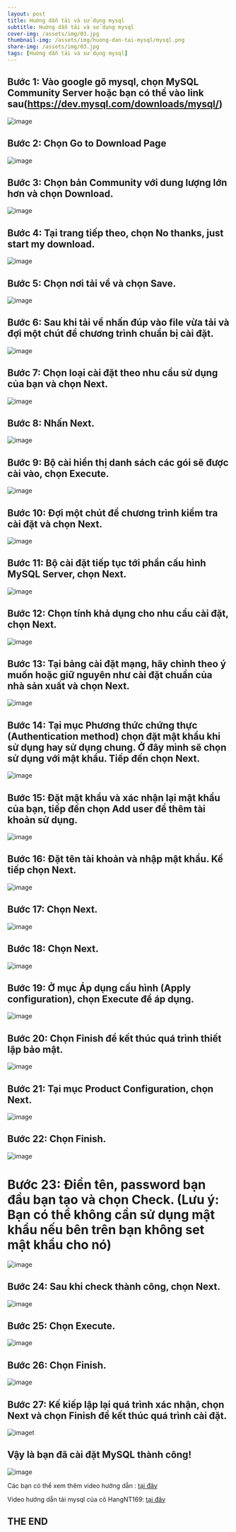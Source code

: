 ```yaml
---
layout: post
title: Huớng dẫn tải và sử dụng mysql
subtitle: Huớng dẫn tải và sử dụng mysql
cover-img: /assets/img/03.jpg
thumbnail-img: /assets/img/huong-dan-tai-mysql/mysql.png
share-img: /assets/img/03.jpg
tags: [Huớng dẫn tải và sử dụng mysql]
---
```


## Bước 1: Vào google gõ mysql, chọn MySQL Community Server hoặc bạn có thể vào link sau(https://dev.mysql.com/downloads/mysql/)

![image](https://user-images.githubusercontent.com/97737045/221540616-f0d0eebb-6a44-4df5-880a-be82f0b6640c.png)

## Bước 2: Chọn Go to Download Page

![image](https://user-images.githubusercontent.com/97737045/221541236-e8abdfd7-f512-4ae0-a9c8-0f6a8162d7d7.png)

## Bước 3: Chọn bản Community với dung lượng lớn hơn và chọn Download.

![image](https://user-images.githubusercontent.com/97737045/221541923-ef79a32f-e47a-4cea-807e-31778ef22276.png)

## Bước 4: Tại trang tiếp theo, chọn No thanks, just start my download.

![image](https://user-images.githubusercontent.com/97737045/221542138-339effb1-ce61-4523-9555-17f6f4c07753.png)

## Bước 5: Chọn nơi tải về và chọn Save.

![image](https://user-images.githubusercontent.com/97737045/221542386-8b1177c0-4053-430f-b165-3c8c98ab9b38.png)

## Bước 6: Sau khi tải về nhấn đúp vào file vừa tải và đợi một chút để chương trình chuẩn bị cài đặt.

![image](https://user-images.githubusercontent.com/97737045/221542534-f503c8dc-34e0-48ae-87b4-6c2fdd4dbe70.png)

## Bước 7: Chọn loại cài đặt theo nhu cầu sử dụng của bạn và chọn Next.

![image](https://user-images.githubusercontent.com/97737045/221542993-b32be3bb-c3a2-4424-845d-d8067bcb249b.png)

## Bước 8: Nhấn Next.

![image](https://user-images.githubusercontent.com/97737045/221543294-79a2b0ec-45d4-449f-ab61-49f3d706bbb9.png)

## Bước 9: Bộ cài hiển thị danh sách các gói sẽ được cài vào, chọn Execute.

![image](https://user-images.githubusercontent.com/97737045/221543392-2357f5bf-66a1-4d0b-bbb4-232cf1ff177f.png)

## Bước 10: Đợi một chút để chương trình kiểm tra cài đặt và chọn Next.

![image](https://user-images.githubusercontent.com/97737045/221543477-00a28875-fbf4-4e08-81b3-166b0ab09801.png)

## Bước 11: Bộ cài đặt tiếp tục tới phần cấu hình MySQL Server, chọn Next.

![image](https://user-images.githubusercontent.com/97737045/221543586-c425965a-fe91-4e24-8a26-a3b66e7142b7.png)

## Bước 12: Chọn tính khả dụng cho nhu cầu cài đặt, chọn Next.

![image](https://user-images.githubusercontent.com/97737045/221543680-9f0b731e-531d-41cd-bf9c-d28b380bb0c0.png)

## Bước 13: Tại bảng cài đặt mạng, hãy chỉnh theo ý muốn hoặc giữ nguyên như cài đặt chuẩn của nhà sản xuất và chọn Next.

![image](https://user-images.githubusercontent.com/97737045/221543792-c030fafa-fa0b-4d26-8252-07f4b02f471a.png)

## Bước 14: Tại mục Phương thức chứng thực (Authentication method) chọn đặt mật khẩu khi sử dụng hay sử dụng chung. Ở đây mình sẽ chọn sử dụng với mật khẩu. Tiếp đến chọn Next.

![image](https://user-images.githubusercontent.com/97737045/221543892-985de27b-9b69-40f1-a6e2-8325f0db95f4.png)

## Bước 15: Đặt mật khẩu và xác nhận lại mật khẩu của bạn, tiếp đến chọn Add user để thêm tài khoản sử dụng.

![image](https://user-images.githubusercontent.com/97737045/221543952-90c9c647-4a24-4562-af17-bf86eff3bd2a.png)

## Bước 16: Đặt tên tài khoản và nhập mật khẩu. Kế tiếp chọn Next.

![image](https://user-images.githubusercontent.com/97737045/221544161-65a47e36-5d12-4edc-9f64-fa5e0ba11ae2.png)

## Bước 17: Chọn Next.

![image](https://user-images.githubusercontent.com/97737045/221544223-eeca5635-9d58-4906-a6da-1706b146871d.png)

## Bước 18: Chọn Next.

![image](https://user-images.githubusercontent.com/97737045/221544276-c96aaaa4-1393-4591-a12c-173f0991389f.png)

## Bước 19: Ở mục Áp dụng cấu hình (Apply configuration), chọn Execute để áp dụng.

![image](https://user-images.githubusercontent.com/97737045/221544321-a3121c76-73a8-4357-942a-ce424cef9679.png)

## Bước 20: Chọn Finish để kết thúc quá trình thiết lập bảo mật.

![image](https://user-images.githubusercontent.com/97737045/221544365-2f7a3a3b-2e31-40d4-953b-1ef8f328cdc8.png)

## Bước 21: Tại mục Product Configuration, chọn Next.

![image](https://user-images.githubusercontent.com/97737045/221544442-806fe0e6-2518-4a43-8444-97bb22519364.png)

## Bước 22: Chọn Finish.

![image](https://user-images.githubusercontent.com/97737045/221544497-3e9df6a7-18d1-4261-8e42-65b5326824c0.png)

# Bước 23: Điền tên, password bạn đầu bạn tạo và chọn Check. (Lưu ý: Bạn có thể không cần sử dụng mật khẩu nếu bên trên bạn không set mật khẩu cho nó)

![image](https://user-images.githubusercontent.com/97737045/221544558-60fec4f4-3b6b-4257-a567-1648c3466170.png)

## Bước 24: Sau khi check thành công, chọn Next.

![image](https://user-images.githubusercontent.com/97737045/221545054-c28d79db-9e27-45bf-9c11-14d6739d0ac5.png)

## Bước 25: Chọn Execute.

![image](https://user-images.githubusercontent.com/97737045/221545122-902605c8-eb95-4f36-b94f-366bb469c954.png)

## Bước 26: Chọn Finish.

![image](https://user-images.githubusercontent.com/97737045/221545185-8a9f339f-2f24-4366-9d45-385021421386.png)

## Bước 27: Kế kiếp lập lại quá trình xác nhận, chọn Next và chọn Finish để kết thúc quá trình cài đặt.

![image](https://user-images.githubusercontent.com/97737045/221545270-7561ef3b-0ec6-417e-b7d3-1f129db345cd.png)t

## Vậy là bạn đã cài đặt MySQL thành công!

![image](https://user-images.githubusercontent.com/97737045/221545425-022d0d55-7dd5-4eda-b33f-7ea7f0477421.png)

Các bạn có thể xem thêm video hướng dẫn : [tại đây](https://youtu.be/3JiWOF-KM5c)

Video hướng dẫn tải mysql của cô HangNT169: [tại đây](https://www.youtube.com/watch?v=nX2MVoZ2T2s&list=PLLoi_UNiyVQYnBexjr_F_EUPB76plrvzw&index=2)

## THE END

